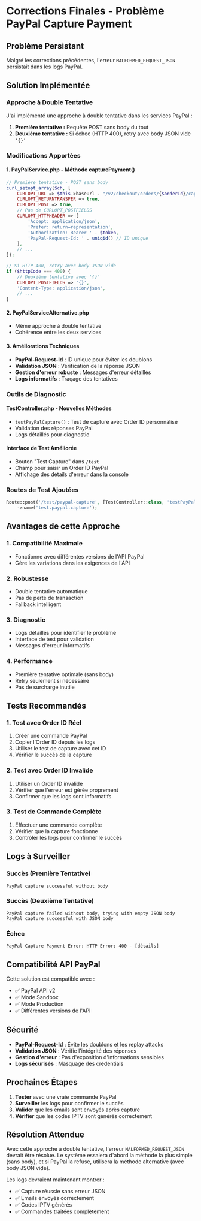 # Corrections Finales - Problème PayPal Capture Payment

## Problème Persistant

Malgré les corrections précédentes, l'erreur `MALFORMED_REQUEST_JSON` persistait dans les logs PayPal.

## Solution Implémentée

### Approche à Double Tentative

J'ai implémenté une approche à double tentative dans les services PayPal :

1. **Première tentative :** Requête POST sans body du tout
2. **Deuxième tentative :** Si échec (HTTP 400), retry avec body JSON vide `'{}'`

### Modifications Apportées

#### 1. PayPalService.php - Méthode capturePayment()
```php
// Première tentative - POST sans body
curl_setopt_array($ch, [
    CURLOPT_URL => $this->baseUrl . "/v2/checkout/orders/{$orderId}/capture",
    CURLOPT_RETURNTRANSFER => true,
    CURLOPT_POST => true,
    // Pas de CURLOPT_POSTFIELDS
    CURLOPT_HTTPHEADER => [
        'Accept: application/json',
        'Prefer: return=representation',
        'Authorization: Bearer ' . $token,
        'PayPal-Request-Id: ' . uniqid() // ID unique
    ],
    // ...
]);

// Si HTTP 400, retry avec body JSON vide
if ($httpCode === 400) {
    // Deuxième tentative avec '{}'
    CURLOPT_POSTFIELDS => '{}',
    'Content-Type: application/json',
    // ...
}
```

#### 2. PayPalServiceAlternative.php
- Même approche à double tentative
- Cohérence entre les deux services

#### 3. Améliorations Techniques
- **PayPal-Request-Id** : ID unique pour éviter les doublons
- **Validation JSON** : Vérification de la réponse JSON
- **Gestion d'erreur robuste** : Messages d'erreur détaillés
- **Logs informatifs** : Traçage des tentatives

### Outils de Diagnostic

#### TestController.php - Nouvelles Méthodes
- `testPayPalCapture()` : Test de capture avec Order ID personnalisé
- Validation des réponses PayPal
- Logs détaillés pour diagnostic

#### Interface de Test Améliorée
- Bouton "Test Capture" dans `/test`
- Champ pour saisir un Order ID PayPal
- Affichage des détails d'erreur dans la console

### Routes de Test Ajoutées
```php
Route::post('/test/paypal-capture', [TestController::class, 'testPayPalCapture'])
    ->name('test.paypal.capture');
```

## Avantages de cette Approche

### 1. Compatibilité Maximale
- Fonctionne avec différentes versions de l'API PayPal
- Gère les variations dans les exigences de l'API

### 2. Robustesse
- Double tentative automatique
- Pas de perte de transaction
- Fallback intelligent

### 3. Diagnostic
- Logs détaillés pour identifier le problème
- Interface de test pour validation
- Messages d'erreur informatifs

### 4. Performance
- Première tentative optimale (sans body)
- Retry seulement si nécessaire
- Pas de surcharge inutile

## Tests Recommandés

### 1. Test avec Order ID Réel
1. Créer une commande PayPal
2. Copier l'Order ID depuis les logs
3. Utiliser le test de capture avec cet ID
4. Vérifier le succès de la capture

### 2. Test avec Order ID Invalide
1. Utiliser un Order ID invalide
2. Vérifier que l'erreur est gérée proprement
3. Confirmer que les logs sont informatifs

### 3. Test de Commande Complète
1. Effectuer une commande complète
2. Vérifier que la capture fonctionne
3. Contrôler les logs pour confirmer le succès

## Logs à Surveiller

### Succès (Première Tentative)
```
PayPal capture successful without body
```

### Succès (Deuxième Tentative)
```
PayPal capture failed without body, trying with empty JSON body
PayPal capture successful with JSON body
```

### Échec
```
PayPal Capture Payment Error: HTTP Error: 400 - [détails]
```

## Compatibilité API PayPal

Cette solution est compatible avec :
- ✅ PayPal API v2
- ✅ Mode Sandbox
- ✅ Mode Production
- ✅ Différentes versions de l'API

## Sécurité

- **PayPal-Request-Id** : Évite les doublons et les replay attacks
- **Validation JSON** : Vérifie l'intégrité des réponses
- **Gestion d'erreur** : Pas d'exposition d'informations sensibles
- **Logs sécurisés** : Masquage des credentials

## Prochaines Étapes

1. **Tester** avec une vraie commande PayPal
2. **Surveiller** les logs pour confirmer le succès
3. **Valider** que les emails sont envoyés après capture
4. **Vérifier** que les codes IPTV sont générés correctement

## Résolution Attendue

Avec cette approche à double tentative, l'erreur `MALFORMED_REQUEST_JSON` devrait être résolue. Le système essaiera d'abord la méthode la plus simple (sans body), et si PayPal la refuse, utilisera la méthode alternative (avec body JSON vide).

Les logs devraient maintenant montrer :
- ✅ Capture réussie sans erreur JSON
- ✅ Emails envoyés correctement
- ✅ Codes IPTV générés
- ✅ Commandes traitées complètement
